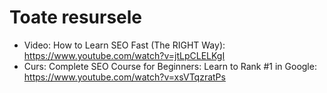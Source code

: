 # Toate resursele
- Video: How to Learn SEO Fast (The RIGHT Way): https://www.youtube.com/watch?v=jtLpCLELKgI
- Curs: Complete SEO Course for Beginners: Learn to Rank #1 in Google: https://www.youtube.com/watch?v=xsVTqzratPs